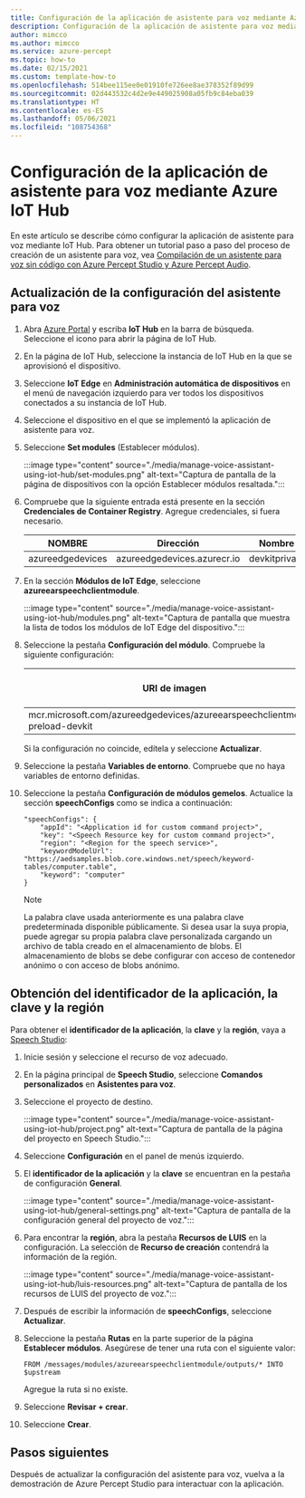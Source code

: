 ```yaml
---
title: Configuración de la aplicación de asistente para voz mediante Azure IoT Hub
description: Configuración de la aplicación de asistente para voz mediante Azure IoT Hub
author: mimcco
ms.author: mimcco
ms.service: azure-percept
ms.topic: how-to
ms.date: 02/15/2021
ms.custom: template-how-to
ms.openlocfilehash: 514bee115ee0e01910fe726ee8ae378352f89d99
ms.sourcegitcommit: 02d443532c4d2e9e449025908a05fb9c84eba039
ms.translationtype: HT
ms.contentlocale: es-ES
ms.lasthandoff: 05/06/2021
ms.locfileid: "108754368"
---
```

# <a name="configure-voice-assistant-application-using-azure-iot-hub"></a>Configuración de la aplicación de asistente para voz mediante Azure IoT Hub

En este artículo se describe cómo configurar la aplicación de asistente para voz mediante IoT Hub. Para obtener un tutorial paso a paso del proceso de creación de un asistente para voz, vea [Compilación de un asistente para voz sin código con Azure Percept Studio y Azure Percept Audio](./tutorial-no-code-speech.md).

## <a name="update-your-voice-assistant-configuration"></a>Actualización de la configuración del asistente para voz

1. Abra [Azure Portal](https://portal.azure.com) y escriba **IoT Hub** en la barra de búsqueda. Seleccione el icono para abrir la página de IoT Hub.

1. En la página de IoT Hub, seleccione la instancia de IoT Hub en la que se aprovisionó el dispositivo.

1. Seleccione **IoT Edge** en **Administración automática de dispositivos** en el menú de navegación izquierdo para ver todos los dispositivos conectados a su instancia de IoT Hub.

1. Seleccione el dispositivo en el que se implementó la aplicación de asistente para voz.

1. Seleccione **Set modules** (Establecer módulos).

    :::image type="content" source="./media/manage-voice-assistant-using-iot-hub/set-modules.png" alt-text="Captura de pantalla de la página de dispositivos con la opción Establecer módulos resaltada.":::

1. Compruebe que la siguiente entrada está presente en la sección **Credenciales de Container Registry**. Agregue credenciales, si fuera necesario.

    |NOMBRE|Dirección|Nombre de usuario|Contraseña|
    |----|-------|--------|--------|
    |azureedgedevices|azureedgedevices.azurecr.io|devkitprivatepreviewpull|

1. En la sección **Módulos de IoT Edge**, seleccione **azureearspeechclientmodule**.

    :::image type="content" source="./media/manage-voice-assistant-using-iot-hub/modules.png" alt-text="Captura de pantalla que muestra la lista de todos los módulos de IoT Edge del dispositivo.":::

1. Seleccione la pestaña **Configuración del módulo**. Compruebe la siguiente configuración:

    URI de imagen|Directiva de reinicio|Estado deseado
    ---------|--------------|--------------
    mcr.microsoft.com/azureedgedevices/azureearspeechclientmodule: preload-devkit|Siempre|en ejecución

    Si la configuración no coincide, edítela y seleccione **Actualizar**.

1. Seleccione la pestaña **Variables de entorno**. Compruebe que no haya variables de entorno definidas.

1. Seleccione la pestaña **Configuración de módulos gemelos**. Actualice la sección **speechConfigs** como se indica a continuación:

    ```
    "speechConfigs": {
        "appId": "<Application id for custom command project>",
        "key": "<Speech Resource key for custom command project>",
        "region": "<Region for the speech service>",
        "keywordModelUrl": "https://aedsamples.blob.core.windows.net/speech/keyword-tables/computer.table",
        "keyword": "computer"
    }
    ```

    > [!NOTE]
    > La palabra clave usada anteriormente es una palabra clave predeterminada disponible públicamente. Si desea usar la suya propia, puede agregar su propia palabra clave personalizada cargando un archivo de tabla creado en el almacenamiento de blobs. El almacenamiento de blobs se debe configurar con acceso de contenedor anónimo o con acceso de blobs anónimo.

## <a name="how-to-find-out-appid-key-and-region"></a>Obtención del identificador de la aplicación, la clave y la región

Para obtener el **identificador de la aplicación**, la **clave** y la **región**, vaya a [Speech Studio](https://speech.microsoft.com/):

1. Inicie sesión y seleccione el recurso de voz adecuado.
1. En la página principal de **Speech Studio**, seleccione **Comandos personalizados** en **Asistentes para voz**.
1. Seleccione el proyecto de destino.

    :::image type="content" source="./media/manage-voice-assistant-using-iot-hub/project.png" alt-text="Captura de pantalla de la página del proyecto en Speech Studio.":::

1. Seleccione **Configuración** en el panel de menús izquierdo.
1. El **identificador de la aplicación** y la **clave** se encuentran en la pestaña de configuración **General**.

    :::image type="content" source="./media/manage-voice-assistant-using-iot-hub/general-settings.png" alt-text="Captura de pantalla de la configuración general del proyecto de voz.":::

1. Para encontrar la **región**, abra la pestaña **Recursos de LUIS** en la configuración. La selección de **Recurso de creación** contendrá la información de la región.

    :::image type="content" source="./media/manage-voice-assistant-using-iot-hub/luis-resources.png" alt-text="Captura de pantalla de los recursos de LUIS del proyecto de voz.":::

1. Después de escribir la información de **speechConfigs**, seleccione **Actualizar**.

1. Seleccione la pestaña **Rutas** en la parte superior de la página **Establecer módulos**. Asegúrese de tener una ruta con el siguiente valor:

    ```
    FROM /messages/modules/azureearspeechclientmodule/outputs/* INTO $upstream
    ```

    Agregue la ruta si no existe.

1. Seleccione **Revisar + crear**.

1. Seleccione **Crear**.


## <a name="next-steps"></a>Pasos siguientes

Después de actualizar la configuración del asistente para voz, vuelva a la demostración de Azure Percept Studio para interactuar con la aplicación.

